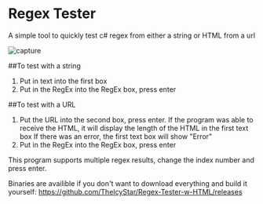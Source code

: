 # Regex Tester
A simple tool to quickly test c# regex from either a string or HTML from a url

![capture](https://cloud.githubusercontent.com/assets/13933661/20163873/06d09306-a6ce-11e6-9d82-67b116fac00a.PNG)

##To test with a string
1. Put in text into the first box
2. Put in the RegEx into the RegEx box, press enter

##To test with a URL
1. Put the URL into the second box, press enter.
If the program was able to receive the HTML, it will display the length of the HTML in the first text box
If there was an error, the first text box will show "Error"
2. Put in the RegEx into the RegEx box, press enter

This program supports multiple regex results, change the index number and press enter.

Binaries are availible if you don't want to download everything and build it yourself:
https://github.com/TheIcyStar/Regex-Tester-w-HTML/releases
